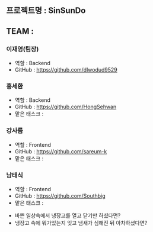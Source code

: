 ## 프로젝트명 : SinSunDo

## TEAM :

### 이재영(팀장)
* 역할 : Backend
* GitHub : https://github.com/dlwodud9529

### 홍세환
* 역할 : Backend
* GitHub : https://github.com/HongSehwan
* 맡은 태스크 : 

### 강사름
* 역할 : Frontend
* GitHub : https://github.com/sareum-k
* 맡은 태스크 : 

### 남태식
* 역할 : Frontend
* GitHub : https://github.com/Southbig
* 맡은 태스크 : 


- 바쁜 일상속에서 냉장고를 열고 닫기만 하셨다면?
- 냉장고 속에 뭐가있는지 잊고 냄새가 심해진 뒤 아차하셨다면?
